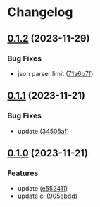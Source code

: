 # Changelog

## [0.1.2](https://github.com/james-curtis/ngx-render/compare/v0.1.1...v0.1.2) (2023-11-29)


### Bug Fixes

* json parser limit ([71a6b7f](https://github.com/james-curtis/ngx-render/commit/71a6b7fa78899e183dd1910bc283b2786dbebf6d))

## [0.1.1](https://github.com/james-curtis/ngx-render/compare/v0.1.0...v0.1.1) (2023-11-21)


### Bug Fixes

* update ([34505af](https://github.com/james-curtis/ngx-render/commit/34505afa2feb5b7c73ed00bf1c042c5a39c65582))

## [0.1.0](https://github.com/james-curtis/ngx-render/compare/v0.0.1...v0.1.0) (2023-11-21)


### Features

* update ([e552411](https://github.com/james-curtis/ngx-render/commit/e5524119eb16b2d6d9ed4cdbcc11c9227760d849))
* update ci ([905ebdd](https://github.com/james-curtis/ngx-render/commit/905ebdd961e6f824655405dcf3d75860a3470c5a))
